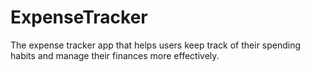 # ExpenseTracker
The expense tracker app that helps users keep track of their spending habits and manage their finances more effectively.
